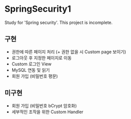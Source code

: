 # SpringSecurity1
 Study for 'Spring security'. This project is incomplete. 

## 구현 ##
* 권한에 따른 페이지 처리 (+ 권한 없을 시 Custom page 보이기)
* 로그아웃 후 지정한 페이지로 이동
* Custom 로그인 View
* MySQL 연동 및 읽기
* 회원 가입 (비밀번호 평문)

## 미구현 ##
* 회원 가입 (비밀번호 bCrypt 암호화)
* 세부적인 조작을 위한 Custom Handler
